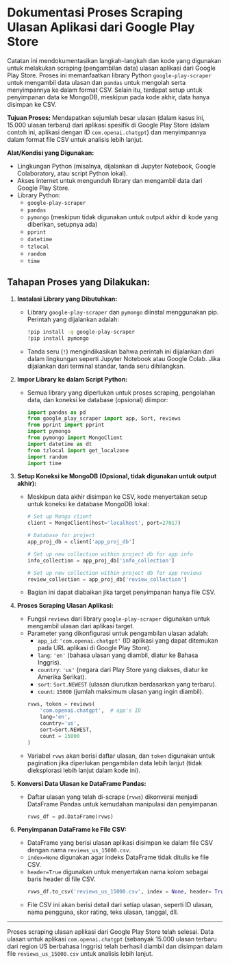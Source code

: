 # Dokumentasi Proses Scraping Ulasan Aplikasi dari Google Play Store

Catatan ini mendokumentasikan langkah-langkah dan kode yang digunakan untuk melakukan scraping (pengambilan data) ulasan aplikasi dari Google Play Store. Proses ini memanfaatkan library Python `google-play-scraper` untuk mengambil data ulasan dan `pandas` untuk mengolah serta menyimpannya ke dalam format CSV. Selain itu, terdapat setup untuk penyimpanan data ke MongoDB, meskipun pada kode akhir, data hanya disimpan ke CSV.

**Tujuan Proses:** Mendapatkan sejumlah besar ulasan (dalam kasus ini, 15.000 ulasan terbaru) dari aplikasi spesifik di Google Play Store (dalam contoh ini, aplikasi dengan ID `com.openai.chatgpt`) dan menyimpannya dalam format file CSV untuk analisis lebih lanjut.

**Alat/Kondisi yang Digunakan:**
*   Lingkungan Python (misalnya, dijalankan di Jupyter Notebook, Google Colaboratory, atau script Python lokal).
*   Akses internet untuk mengunduh library dan mengambil data dari Google Play Store.
*   Library Python:
    *   `google-play-scraper`
    *   `pandas`
    *   `pymongo` (meskipun tidak digunakan untuk output akhir di kode yang diberikan, setupnya ada)
    *   `pprint`
    *   `datetime`
    *   `tzlocal`
    *   `random`
    *   `time`

## Tahapan Proses yang Dilakukan:

1.  **Instalasi Library yang Dibutuhkan:**
    *   Library `google-play-scraper` dan `pymongo` diinstal menggunakan pip. Perintah yang dijalankan adalah:
        ```bash
        !pip install -q google-play-scraper
        !pip install pymongo
        ```
    *   Tanda seru (`!`) mengindikasikan bahwa perintah ini dijalankan dari dalam lingkungan seperti Jupyter Notebook atau Google Colab. Jika dijalankan dari terminal standar, tanda seru dihilangkan.

2.  **Impor Library ke dalam Script Python:**
    *   Semua library yang diperlukan untuk proses scraping, pengolahan data, dan koneksi ke database (opsional) diimpor:
        ```python
        import pandas as pd
        from google_play_scraper import app, Sort, reviews
        from pprint import pprint
        import pymongo
        from pymongo import MongoClient
        import datetime as dt
        from tzlocal import get_localzone
        import random
        import time
        ```

3.  **Setup Koneksi ke MongoDB (Opsional, tidak digunakan untuk output akhir):**
    *   Meskipun data akhir disimpan ke CSV, kode menyertakan setup untuk koneksi ke database MongoDB lokal:
        ```python
        # Set up Mongo client
        client = MongoClient(host='localhost', port=27017)

        # Database for project
        app_proj_db = client['app_proj_db']

        # Set up new collection within project db for app info
        info_collection = app_proj_db['info_collection']

        # Set up new collection within project db for app reviews
        review_collection = app_proj_db['review_collection']
        ```
    *   Bagian ini dapat diabaikan jika target penyimpanan hanya file CSV.

4.  **Proses Scraping Ulasan Aplikasi:**
    *   Fungsi `reviews` dari library `google-play-scraper` digunakan untuk mengambil ulasan dari aplikasi target.
    *   Parameter yang dikonfigurasi untuk pengambilan ulasan adalah:
        *   `app_id`: `'com.openai.chatgpt'` (ID aplikasi yang dapat ditemukan pada URL aplikasi di Google Play Store).
        *   `lang`: `'en'` (bahasa ulasan yang diambil, diatur ke Bahasa Inggris).
        *   `country`: `'us'` (negara dari Play Store yang diakses, diatur ke Amerika Serikat).
        *   `sort`: `Sort.NEWEST` (ulasan diurutkan berdasarkan yang terbaru).
        *   `count`: `15000` (jumlah maksimum ulasan yang ingin diambil).
        ```python
        rvws, token = reviews(
            'com.openai.chatgpt',  # app's ID
            lang='en',
            country='us',
            sort=Sort.NEWEST,
            count = 15000
        )
        ```
    *   Variabel `rvws` akan berisi daftar ulasan, dan `token` digunakan untuk pagination jika diperlukan pengambilan data lebih lanjut (tidak dieksplorasi lebih lanjut dalam kode ini).

5.  **Konversi Data Ulasan ke DataFrame Pandas:**
    *   Daftar ulasan yang telah di-scrape (`rvws`) dikonversi menjadi DataFrame Pandas untuk kemudahan manipulasi dan penyimpanan.
        ```python
        rvws_df = pd.DataFrame(rvws)
        ```

6.  **Penyimpanan DataFrame ke File CSV:**
    *   DataFrame yang berisi ulasan aplikasi disimpan ke dalam file CSV dengan nama `reviews_us_15000.csv`.
    *   `index=None` digunakan agar indeks DataFrame tidak ditulis ke file CSV.
    *   `header=True` digunakan untuk menyertakan nama kolom sebagai baris header di file CSV.
        ```python
        rvws_df.to_csv('reviews_us_15000.csv', index = None, header= True)
        ```
    *   File CSV ini akan berisi detail dari setiap ulasan, seperti ID ulasan, nama pengguna, skor rating, teks ulasan, tanggal, dll.

---

Proses scraping ulasan aplikasi dari Google Play Store telah selesai. Data ulasan untuk aplikasi `com.openai.chatgpt` (sebanyak 15.000 ulasan terbaru dari region US berbahasa Inggris) telah berhasil diambil dan disimpan dalam file `reviews_us_15000.csv` untuk analisis lebih lanjut.
